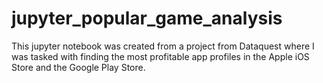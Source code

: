 # jupyter_popular_game_analysis

This jupyter notebook was created from a project from Dataquest where I was tasked with finding the most profitable app profiles in the Apple iOS Store and the Google Play Store.
